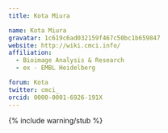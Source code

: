 ```yaml
---
title: Kota Miura

name: Kota Miura
gravatar: 1c619c6ad032159f467c50bc1b659847
website: http://wiki.cmci.info/
affiliation:
  - Bioimage Analysis & Research
  - ex - EMBL Heidelberg

forum: Kota
twitter: cmci_
orcid: 0000-0001-6926-191X
---
```

{% include warning/stub %}

